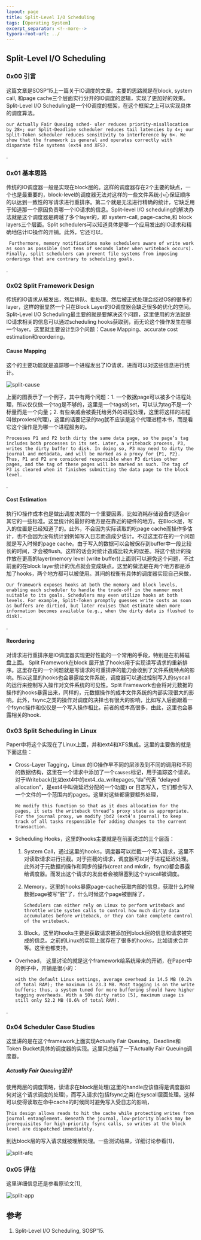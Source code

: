 ```yaml
---
layout: page
title: Split-Level I/O Scheduling
tags: [Operating System]
excerpt_separator: <!--more-->
typora-root-url: ../
---
```


## Split-Level I/O Scheduling

### 0x00 引言

  这篇文章是SOSP‘15上一篇关于IO调度的文章。主要的思路就是在block, system call, 和page cache三个层面实行分开的IO调度的逻辑，实现了更加好的效果。Split-Level I/O Scheduling是一个IO调度的框架，在这个框架之上可以实现具体的调度算法。

```
our Actually Fair Queuing sched- uler reduces priority-misallocation by 28×; our Split-Deadline scheduler reduces tail latencies by 4×; our Split-Token scheduler reduces sensitivity to interference by 6×. We show that the framework is general and operates correctly with disparate file systems (ext4 and XFS).
```

.

### 0x01 基本思路

 传统的IO调度器一般是实现在block层的。这样的调度器存在2个主要的缺点，一个也是最重要的，block-level的调度器无法对这样的一些文件系统小心保证顺序的以达到一致性的写请求进行重排序。第二个就是无法进行精确的统计，它缺乏用于知道那一个原因负责哪一个IO请求的信息。Split-level I/O scheduling的解决办法就是这个调度器是跨越了多个layer的，即 system-call, page-cache,和 block layers三个层面。Split schedulers可以知道具体是哪一个应用发出的IO请求和精确地估计IO操作的开销。此外，它还可以，

```
 Furthermore, memory notifications make schedulers aware of write work as soon as possible (not tens of seconds later when writeback occurs). Finally, split schedulers can prevent file systems from imposing orderings that are contrary to scheduling goals.
```

.

### 0x02 Split Framework Design

 传统的IO请求从被发出，然后排队、批处理、然后被正式处理会经过OS的很多的layer，这样的很显然一个只在Block Layer的IO调度器会缺乏很多的优化的空间。 Split-Level I/O Scheduling最主要的就是要解决这个问题，这里使用的方法就是IO请求相关的信息可以通过scheduling hooks获取到，而无论这个操作发生在哪一个layer。这里就主要设计到3个问题：Cause Mapping、accurate cost estimation和reordering。

#### Cause Mapping

  这个的主要功能就是追踪哪一个进程发出了IO请求，进而可以对这些信息进行统计。

![split-cause](/assets/img/split-cause.png)

  上面的图表示了一个例子，其中有两个问题：1. 一个数据page可以被多个进程处理，所以仅仅做一个tag是不够的，这里是一个tags的set，可以认为tag不是一个标量而是一个向量；2. 有些亲戚会被委托给另外的进程处理，这里将这样的进程叫做proxies(代理)，这里的话要记录的tag就不应该是这个代理进程本书，而是看它这个操作是为哪一个进程服务的。

```
Processes P1 and P2 both dirty the same data page, so the page’s tag includes both processes in its set. Later, a writeback process, P3, writes the dirty buffer to disk. In doing so, P3 may need to dirty the journal and metadata, and will be marked as a proxy for {P1, P2}. Thus, P1 and P2 are considered responsible when P3 dirties other pages, and the tag of these pages will be marked as such. The tag of P3 is cleared when it finishes submitting the data page to the block level.
```

.

#### Cost Estimation

   执行IO操作成本也是做出调度决策的一个重要因素，比如消耗存储设备的适合or其它的一些标准。这里统计的最好的地方是在靠近的硬件的地方。在Block层，写入的位置是已经知道了的。此外，不会因为实际读取的吃page cache而操作多估计，也不会因为没有统计到例如写入日志而造成少估计。不过这里存在的一个问题就是写入时候的page cache。由于写入的数据可以会被保存到buffer中一段比较长的时间，才会被flush。这样的话会对统计造成比较大的误差。将这个统计的操作放在更高的layer(memory level (write buffer))上面则可以避免这个问题，不过前面的在block layer统计的优点就会变成缺点。这里的做法是在两个地方都是添加了hooks，两个地方都可以被使用。其间的权衡有具体的调度器实现自己来做，

```
Our framework exposes hooks at both the memory and block levels, enabling each scheduler to handle the trade-off in the manner most suitable to its goals. Schedulers may even utilize hooks at both levels. For example, Split-Token promptly guesses write costs as soon as buffers are dirtied, but later revises that estimate when more information becomes available (e.g., when the dirty data is flushed to disk).
```

.

#### Reordering

  对请求进行重排序是IO调度器实现更好性能的一个常用的手段，特别是在机械磁盘上面。 Split Framework在block 层开放了hooks用于实现读写请求的重新排序。这里存在的一个问题就是写请求的可重排序的能力会收到了文件系统特点的影响。所以这里的hooks也会暴露给文件系统，调度器可以通过控制写入的syscall的运行来控制写入操作对文件系统的可见性。Split Framework也会将对元数据的操作的hooks暴露出来，同样的，元数据操作的成本文件系统的内部实现很大的影响。此外，fsync之类的操作对调度的决择也有很大的影响，比如写入后面跟着一个fsync操作和仅仅是一个写入操作相比，前者的成本高很多，由此，这里也会暴露相关的hook.



### 0x03 Split Scheduling in Linux

  Paper中将这个实现在了Linux上面，并和ext4和XFS集成。这里的主要做的就是下面这些：

* Cross-Layer Tagging，Linux 的IO操作早不同的层涉及到不同的调用和不同的数据结构，这里在一个请求中添加了一个`causes`标记，用于追踪这个请求。对于Writeback(比如ext4中的ext4_da_writepages,“da”代表 “delayed allocation”，是ext4中叫做延迟分配的一个功能) or 日志写入，它们都会写入一个文件的一个范围内的pages。这里对这些都需要额外处理，

  ```
  We modify this function so that as it does allocation for the pages, it sets the writeback thread’s proxy state as appropriate. For the journal proxy, we modify jbd2 (ext4’s journal) to keep track of all tasks responsible for adding changes to the current transaction.
  ```

* Scheduling Hooks，这里的hooks主要就是在前面说过的三个层面：

  1. System Call，通过这里的hooks，调度器可以拦截一个写入请求，这里不对读取请求进行拦截。对于拦截的请求，调度器可以对于进程延迟处理。此外对于元数据的操作和同步的操作(creat and mkdir，fsync)都会暴露给调度器。而发出这个请求的发出者会被阻塞到这个syscall被调度。

  2. Memory，这里的hooks暴露page-cache获取内部的信息，获取什么时候数据page被写“脏”了，什么时候这个page被删除了，

     ```
     Schedulers can either rely on Linux to perform writeback and throttle write system calls to control how much dirty data accumulates before writeback, or they can take complete control of the writeback.
     ```

  3. Block，这里的hooks主要是获取请求被添加到block层的信息和请求被完成的信息。之前的Linux的实现上就存在了很多的hooks，比如请求合并等。这里也都支持。

* Overhead， 这里讨论的就是这个framework给系统带来的开销，在Paper中的例子中，开销是很小的：

  ```
  with the default Linux settings, average overhead is 14.5 MB (0.2% of total RAM); the maximum is 23.3 MB. Most tagging is on the write buffers; thus, a system tuned for more buffering should have higher tagging overheads. With a 50% dirty ratio [5], maximum usage is still only 52.2 MB (0.6% of total RAM).
  ```

.

### 0x04 Scheduler Case Studies

  这里讲的是在这个framework上面实现Actually Fair Queuing，Deadline和Token Bucket具体的调度器的实现。这里只总结了一下Actually Fair Queuing调度器。

##### Actually Fair Queuing设计

  使用两层的调度策略，读请求在block层处理(这里的handle应该值得是调度器如何对这个请求调度的处理)，而写入请求(包括fsync之类)在syscall层面处理。这样可以使得读取在命中cache的时候同时避免写入受日志的影响，

```
This design allows reads to hit the cache while protecting writes from journal entanglement. Beneath the journal, low-priority blocks may be prerequisites for high-priority fsync calls, so writes at the block level are dispatched immediately.
```

到达block层的写入请求就被理解处理。一些测试结果，详细讨论参看[1]，

![split-afq](/assets/img/split-afq.png)

### 0x05 评估

 这里详细信息还是参看原论文[1],

![split-app](/assets/img/split-app.png) 

## 参考

1. Split-Level I/O Scheduling, SOSP'15.